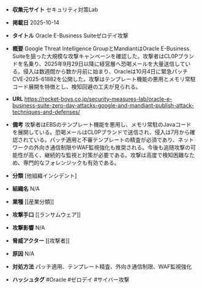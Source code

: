 - **収集元サイト**
セキュリティ対策Lab

- **掲載日**
2025-10-14

- **タイトル**
Oracle E-Business Suiteゼロデイ攻撃

- **概要**
Google Threat Intelligence GroupとMandiantはOracle E-Business Suiteを狙った大規模な攻撃キャンペーンを確認した。攻撃者はCL0Pブランドを名乗り、2025年9月29日以降に経営層へ恐喝メールを大量送信している。侵入は数週間から数か月前に始まり、Oracleは10月4日に緊急パッチCVE-2025-61882を公開した。攻撃はテンプレート機能の悪用とメモリ常駐コード展開を特徴とし、検知回避の工夫が見られる。

- **URL**
https://rocket-boys.co.jp/security-measures-lab/oracle-e-business-suite-zero-day-attacks-google-and-mandiant-publish-attack-techniques-and-defenses/

- **備考**
攻撃者はEBSのテンプレート機能を悪用し、メモリ常駐のJavaコードを展開している。恐喝メールはCL0Pブランドで送信され、侵入は7月から確認されている。パッチ適用と不審テンプレートの精査が必須であり、ネットワークの外向き通信制限やWAF監視強化も推奨される。今後も追随攻撃の可能性が高く、継続的な監視と対策が必要である。攻撃は高度で検知困難なため、専門的なフォレンジックも有効である。

- **分類**
[他組織インシデント]

- **組織名**
N/A

- **業種**
[[産業分類]]

- **攻撃手口**
[[ランサムウェア]]

- **攻撃影響**
N/A

- **脅威アクター**
[[攻撃者]]

- **原因**
N/A

- **対処方法**
パッチ適用、テンプレート精査、外向き通信制限、WAF監視強化

- **ハッシュタグ**
#Oracle #ゼロデイ #サイバー攻撃
